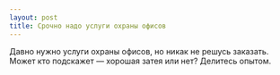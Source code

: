 ```yaml
---
layout: post 
title: Срочно надо услуги охраны офисов 
--- 
```

Давно нужно услуги охраны офисов, но никак не решусь заказать. Может кто подскажет — хорошая затея или нет? Делитесь опытом.